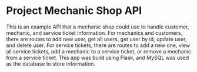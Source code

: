 # Project Mechanic Shop API

This is an example API that a mechanic shop could use to handle customer, mechanic, and service ticket information. For mechanics and customers, there are routes to add new user, get all users, get user by id, update user, and delete user. For service tickets, there are routes to add a new one, view all service tickets, add a mechanic to a service ticket, or remove a mechanic from a service ticket. This app was build using Flask, and MySQL was used as the database to store information.